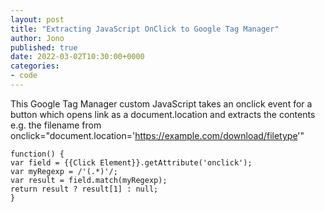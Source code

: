 ```yaml
---
layout: post
title: "Extracting JavaScript OnClick to Google Tag Manager"
author: Jono
published: true
date: 2022-03-02T10:30:00+0000
categories:
- code
---
```

This Google Tag Manager custom JavaScript takes an onclick event for a button which opens link as a document.location and extracts the contents e.g. the filename from onclick="document.location='https://example.com/download/filetype'" 

```
function() {
var field = {{Click Element}}.getAttribute('onclick');
var myRegexp = /'(.*)'/;
var result = field.match(myRegexp);
return result ? result[1] : null; 
}
```
